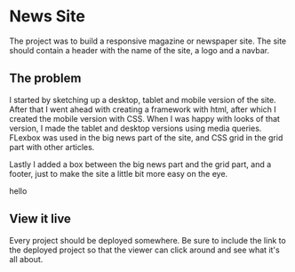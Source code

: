 # News Site

The project was to build a responsive magazine or newspaper site. The site should contain a header with the name of the site, a logo and a navbar.

## The problem

I started by sketching up a desktop, tablet and mobile version of the site. After that I went ahead with creating a framework with html, after which I created the mobile version with CSS. When I was happy with looks of that version, I made the tablet and desktop versions using media queries. FLexbox was used in the big news part of the site, and CSS grid in the grid part with other articles.

Lastly I added a box between the big news part and the grid part, and a footer, just to make the site a little bit more easy on the eye.

hello

## View it live
Every project should be deployed somewhere. Be sure to include the link to the deployed project so that the viewer can click around and see what it's all about.
